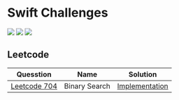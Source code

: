 # Swift Challenges
![](https://img.shields.io/badge/languages-Swift-orange.svg) ![](https://github.com/markohara/swift-challenges/actions/workflows/build.yml/badge.svg) ![](https://github.com/markohara/swift-challenges/actions/workflows/test.yml/badge.svg)


## Leetcode
| Quesstion | Name | Solution |
|----------|------| ----------|
| [Leetcode 704](https://leetcode.com/problems/binary-search/)| Binary Search | [Implementation](./swift-challenges/Leetcode/LC-704.swift)
